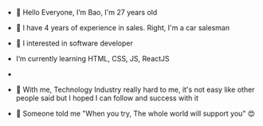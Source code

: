 - 👋 Hello Everyone, I’m Bao, I'm 27 years old
- 🚗 I have 4 years of experience in sales. Right, I'm a car salesman

- 👀 I interested in software developer
-  I’m currently learning HTML, CSS, JS, ReactJS
-  
- 💞️ With me, Technology Industry really hard to me, it's not easy like other people said but I hoped I can follow and success with it
- 🌱 Someone told me "When you try, The whole world will support you" 😍 


<!---
TRONGBAO2104/TRONGBAO2104 is a ✨ special ✨ repository because its `README.md` (this file) appears on your GitHub profile.
You can click the Preview link to take a look at your changes.
--->
